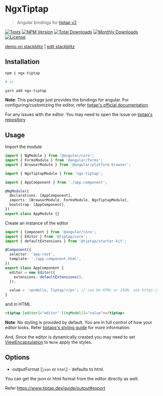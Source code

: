 # NgxTiptap

> Angular bindings for [tiptap v2](https://www.tiptap.dev/)

[![Tests](https://github.com/sibiraj-s/ngx-tiptap/actions/workflows/tests.yml/badge.svg)](https://github.com/sibiraj-s/ngx-tiptap/actions/workflows/tests.yml)
[![NPM Version](https://badgen.net/npm/v/ngx-tiptap)](https://www.npmjs.com/package/ngx-tiptap)
[![Total Downloads](https://badgen.net/npm/dt/ngx-tiptap)](https://www.npmjs.com/package/ngx-tiptap)
[![Monthly Downloads](https://badgen.net/npm/dm/ngx-tiptap)](https://www.npmjs.com/package/ngx-tiptap)
[![License](https://badgen.net/npm/license/ngx-tiptap)](https://github.com/sibiraj-s/ngx-tiptap/blob/master/LICENSE)

[demo on stackblitz](https://ngx-tiptap.stackblitz.io/) | [edit stackblitz](https://stackblitz.com/edit/ngx-tiptap)

## Installation

```bash
npm i ngx-tiptap

# or

yarn add ngx-tiptap
```

**Note**: This package just provides the bindings for angular. For configuring/customizing the editor, refer [tiptap's official documentation](https://www.tiptap.dev/).

For any issues with the editor. You may need to open the issue on [tiptap's repository](https://github.com/ueberdosis/tiptap/issues)

## Usage

Import the module

```ts
import { NgModule } from '@angular/core';
import { FormsModule } from '@angular/forms';
import { BrowserModule } from '@angular/platform-browser';

import { NgxTiptapModule } from 'ngx-tiptap';

import { AppComponent } from './app.component';

@NgModule({
  declarations: [AppComponent],
  imports: [BrowserModule, FormsModule, NgxTiptapModule],
  bootstrap: [AppComponent],
})
export class AppModule {}
```

Create an instance of the editor

```ts
import { Component } from '@angular/core';
import { Editor } from '@tiptap/core';
import { defaultExtensions } from '@tiptap/starter-kit';

@Component({
  selector: 'app-root',
  template: './app.component.html',
})
export class AppComponent {
  editor = new Editor({
    extensions: defaultExtensions(),
  });

  value = '<p>Hello, Tiptap!</p>'; // can be HTML or JSON, see https://www.tiptap.dev/api/editor#content
}
```

and in HTML

```html
<tiptap [editor]="editor" [(ngModel)]="value"></tiptap>
```

**Note**: No styling is provided by default. You are in full control of how your editor looks. Refer [tiptaps's styling guide](https://www.tiptap.dev/guide/styling) for more information.

And, Since the editor is dynamically created you may need to set [ViewEncapsulation](https://angular.io/guide/view-encapsulation) to `None` apply the styles.

## Options

- outputFormat [`json` or `html`] - defaults to html.

You can get the json or html format from the editor directly as well.

Refer https://www.tiptap.dev/guide/output#export

